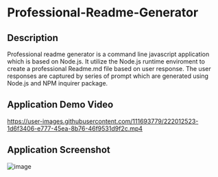 # Professional-Readme-Generator

## Description
Professional readme generator is a command line javascript application which is based on Node.js. It utilize the Node.js runtime enviroment to create a professional Readme.md file based on user response. The user responses are captured by series of prompt which are generated using Node.js and NPM inquirer package.

## Application Demo Video



https://user-images.githubusercontent.com/111693779/222012523-1d6f3406-e777-45ea-8b76-46f9531d9f2c.mp4


## Application Screenshot
![image](https://user-images.githubusercontent.com/111693779/222007023-c6b4e567-04a6-4510-9a2b-1565cf7a8bb3.png)
